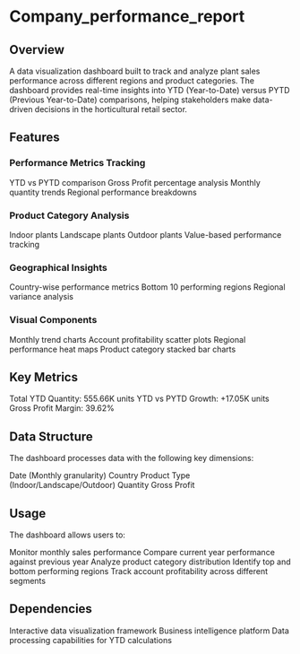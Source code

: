 # Company_performance_report
## Overview
A data visualization dashboard built to track and analyze plant sales performance across different regions and product categories. The dashboard provides real-time insights into YTD (Year-to-Date) versus PYTD (Previous Year-to-Date) comparisons, helping stakeholders make data-driven decisions in the horticultural retail sector.

## Features

### Performance Metrics Tracking

YTD vs PYTD comparison
Gross Profit percentage analysis
Monthly quantity trends
Regional performance breakdowns


### Product Category Analysis

Indoor plants
Landscape plants
Outdoor plants
Value-based performance tracking


### Geographical Insights

Country-wise performance metrics
Bottom 10 performing regions
Regional variance analysis


### Visual Components

Monthly trend charts
Account profitability scatter plots
Regional performance heat maps
Product category stacked bar charts



## Key Metrics

Total YTD Quantity: 555.66K units
YTD vs PYTD Growth: +17.05K units
Gross Profit Margin: 39.62%

## Data Structure
The dashboard processes data with the following key dimensions:

Date (Monthly granularity)
Country
Product Type (Indoor/Landscape/Outdoor)
Quantity
Gross Profit

## Usage
The dashboard allows users to:

Monitor monthly sales performance
Compare current year performance against previous year
Analyze product category distribution
Identify top and bottom performing regions
Track account profitability across different segments

## Dependencies

Interactive data visualization framework
Business intelligence platform
Data processing capabilities for YTD calculations
